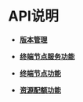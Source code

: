 # API说明<a name="zh-cn_topic_0130978802"></a>

-   **[版本管理](版本管理.md)**  

-   **[终端节点服务功能](终端节点服务功能.md)**  

-   **[终端节点功能](终端节点功能.md)**  

-   **[资源配额功能](资源配额功能.md)**  



